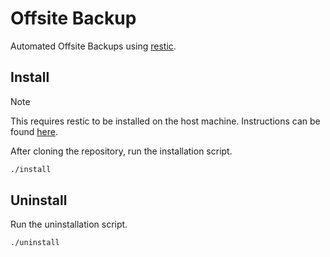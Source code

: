 # Offsite Backup
Automated Offsite Backups using [restic](https://restic.net/).

## Install
> [!NOTE]
> This requires restic to be installed on the host machine.
> Instructions can be found [here](https://restic.readthedocs.io/en/stable/020_installation.html).

After cloning the repository, run the installation script.
```sh
./install
```

## Uninstall
Run the uninstallation script.
```sh
./uninstall
```
